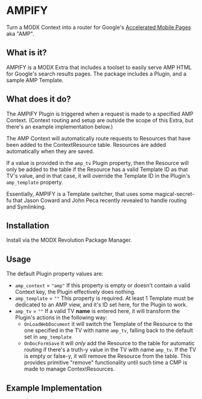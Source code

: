 # AMPIFY

Turn a MODX Context into a router for Google's [Accelerated Mobile Pages](https://www.ampproject.org/) aka "AMP".

## What is it?

AMPIFY is a MODX Extra that includes a toolset to easily serve AMP HTML for Google's search results pages. The package includes a Plugin, and a sample AMP Template.

## What does it do?

The AMPIFY Plugin is triggered when a request is made to a specified AMP Context. (Context routing and setup are outside the scope of this Extra, but there's an example implementation below.) 

The AMP Context will automatically route requests to Resources that have been added to the ContextResource table. Resources are added automatically when they are saved. 

If a value is provided in the `amp_tv` Plugin property, then the Resource will only be added to the table if the Resource has a valid Template ID as that TV's value, and in that case, it will override the Template ID in the Plugin's `amp_template` property.

Essentially, AMPIFY is a Template switcher, that uses some magical-secret-fu that Jason Coward and John Peca recently revealed to handle routing and Symlinking.

## Installation

Install via the MODX Revolution Package Manager.

## Usage

The default Plugin property values are:

- `amp_context` = `"amp"` If this property is empty or doesn't contain a valid Context key, the Plugin effectively does nothing.
- `amp_template` = `""` This property is required. At least 1 Template must be dedicated to an AMP view, and it's ID set here, for the Plugin to work.
- `amp_tv` = `""` If a valid TV **name** is entered here, it will transform the Plugin's actions in the following way:
    - `OnLoadWebDocument` it will switch the Template of the Resource to the one specified in the TV with name `amp_tv`, falling back to the default set in `amp_template`
    - `OnDocFormSave` it will _only_ add the Resource to the table for automatic routing if there's a truth-y value in the TV with name `amp_tv`. If the TV is empty or false-y, it will remove the Resource from the table. This provides primitive "remove" functionality until such time a CMP is made to manage ContextResources.

## Example Implementation
